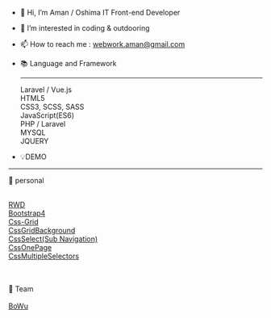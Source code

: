 - 👋 Hi, I’m Aman / Oshima IT Front-end Developer
- 👀 I’m interested in coding & outdooring
- 📫 How to reach me : webwork.aman@gmail.com

- 📚 Language and Framework <hr>
Laravel / Vue.js<br>
HTML5<br>
CSS3, SCSS, SASS<br>
JavaScript(ES6)<br>
PHP / Laravel<br>
MYSQL<br>
JQUERY<br>

- 💡DEMO 
<hr>
 👤 personal <br><br>

<a href="https://webworkaman.github.io/RWD/">RWD</a>
<br>
<a href="https://webworkaman.github.io/Bootstrap4/">Bootstrap4</a>
<br>
<a href="https://webworkaman.github.io/Css-Grid/">Css-Grid</a>
<br>
<a href="https://webworkaman.github.io/CssGrid_Background/">CssGridBackground</a>
<br>
<a href="https://webworkaman.github.io/Css-select/">CssSelect(Sub Navigation)</a>
<br>
<a href="https://webworkaman.github.io/CssOnePage/">CssOnePage</a>
<br>
<a href="https://webworkaman.github.io/Css_MultipleSelectors/">CssMultipleSelectors</a>


<br><br>
  👥 Team <br><br>
 <a href="https://tibamef2e.com/ted102/project/g3/dist/index.html">BoWu</a>

<!---
WebworkAman/WebworkAman is a ✨ special ✨ repository because its `README.md` (this file) appears on your GitHub profile.
You can click the Preview link to take a look at your changes.
--->
